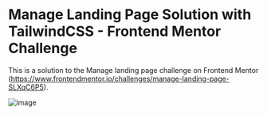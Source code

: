 # Manage Landing Page Solution with TailwindCSS - Frontend Mentor Challenge
This is a solution to the Manage landing page challenge on Frontend Mentor (https://www.frontendmentor.io/challenges/manage-landing-page-SLXqC6P5). 


![image](https://user-images.githubusercontent.com/61493499/188358166-20b63456-1718-4f1c-be39-adce0796db47.png)


